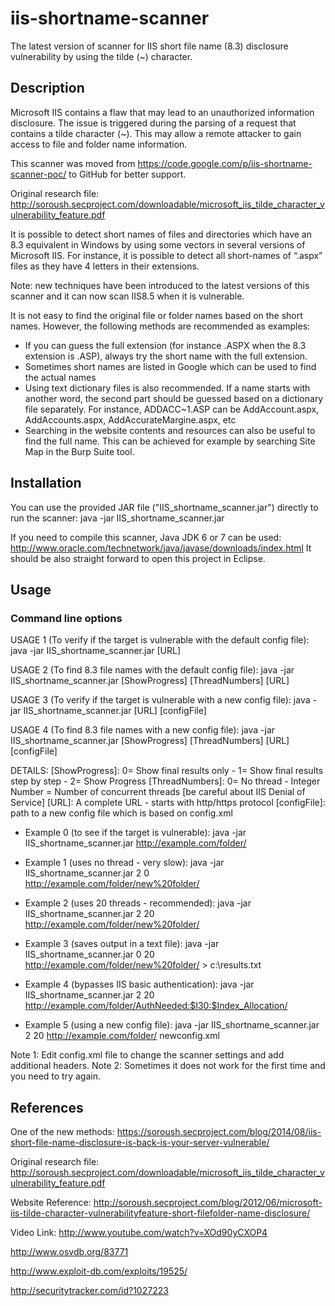 iis-shortname-scanner
=====================
The latest version of scanner for IIS short file name (8.3) disclosure vulnerability by using the tilde (~) character.

Description
-------------
Microsoft IIS contains a flaw that may lead to an unauthorized information disclosure. The issue is triggered during the parsing of a request that contains a tilde character (~). This may allow a remote attacker to gain access to file and folder name information.

This scanner was moved from https://code.google.com/p/iis-shortname-scanner-poc/ to GitHub for better support.

Original research file: http://soroush.secproject.com/downloadable/microsoft_iis_tilde_character_vulnerability_feature.pdf

It is possible to detect short names of files and directories which have an 8.3 equivalent in Windows by using some vectors in several versions of Microsoft IIS. For instance, it is possible to detect all short-names of “.aspx” files as they have 4 letters in their extensions.

Note: new techniques have been introduced to the latest versions of this scanner and it can now scan IIS8.5 when it is vulnerable. 

It is not easy to find the original file or folder names based on the short names. However, the following methods are recommended as examples:
- If you can guess the full extension (for instance .ASPX when the 8.3 extension is .ASP), always try the short name with the full extension.
- Sometimes short names are listed in Google which can be used to find the actual names
- Using text dictionary files is also recommended. If a name starts with another word, the second part should be guessed based on a dictionary file separately. For instance, ADDACC~1.ASP can be AddAccount.aspx, AddAccounts.aspx, AddAccurateMargine.aspx, etc
- Searching in the website contents and resources can also be useful to find the full name. This can be achieved for example by searching Site Map in the Burp Suite tool.

Installation
--------------
You can use the provided JAR file ("IIS_shortname_scanner.jar") directly to run the scanner: java -jar IIS_shortname_scanner.jar

If you need to compile this scanner, Java JDK 6 or 7 can be used: http://www.oracle.com/technetwork/java/javase/downloads/index.html
It should be also straight forward to open this project in Eclipse.

Usage
-------

### Command line options

USAGE 1 (To verify if the target is vulnerable with the default config file):
 java -jar IIS_shortname_scanner.jar [URL]


USAGE 2 (To find 8.3 file names with the default config file):
 java -jar IIS_shortname_scanner.jar [ShowProgress] [ThreadNumbers] [URL]


USAGE 3 (To verify if the target is vulnerable with a new config file):
 java -jar IIS_shortname_scanner.jar [URL] [configFile]


USAGE 4 (To find 8.3 file names with a new config file):
 java -jar IIS_shortname_scanner.jar [ShowProgress] [ThreadNumbers] [URL] [configFile]

DETAILS:
 [ShowProgress]: 0= Show final results only - 1= Show final results step by step  - 2= Show Progress
 [ThreadNumbers]: 0= No thread - Integer Number = Number of concurrent threads [be careful about IIS Denial of Service]
 [URL]: A complete URL - starts with http/https protocol
 [configFile]: path to a new config file which is based on config.xml


- Example 0 (to see if the target is vulnerable):
 java -jar IIS_shortname_scanner.jar http://example.com/folder/

- Example 1 (uses no thread - very slow):
 java -jar IIS_shortname_scanner.jar 2 0 http://example.com/folder/new%20folder/

- Example 2 (uses 20 threads - recommended):
 java -jar IIS_shortname_scanner.jar 2 20 http://example.com/folder/new%20folder/

- Example 3 (saves output in a text file):
 java -jar IIS_shortname_scanner.jar 0 20 http://example.com/folder/new%20folder/ > c:\results.txt

- Example 4 (bypasses IIS basic authentication):
 java -jar IIS_shortname_scanner.jar 2 20 http://example.com/folder/AuthNeeded:$I30:$Index_Allocation/

- Example 5 (using a new config file):
 java -jar IIS_shortname_scanner.jar 2 20 http://example.com/folder/ newconfig.xml 

Note 1: Edit config.xml file to change the scanner settings and add additional headers.
Note 2: Sometimes it does not work for the first time and you need to try again.

References
------------
One of the new methods: https://soroush.secproject.com/blog/2014/08/iis-short-file-name-disclosure-is-back-is-your-server-vulnerable/

Original research file: http://soroush.secproject.com/downloadable/microsoft_iis_tilde_character_vulnerability_feature.pdf

Website Reference: http://soroush.secproject.com/blog/2012/06/microsoft-iis-tilde-character-vulnerabilityfeature-short-filefolder-name-disclosure/

Video Link: http://www.youtube.com/watch?v=XOd90yCXOP4

http://www.osvdb.org/83771

http://www.exploit-db.com/exploits/19525/

http://securitytracker.com/id?1027223


